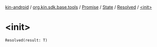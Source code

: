 [kin-android](../../../../index.md) / [org.kin.sdk.base.tools](../../../index.md) / [Promise](../../index.md) / [State](../index.md) / [Resolved](index.md) / [&lt;init&gt;](./-init-.md)

# &lt;init&gt;

`Resolved(result: T)`